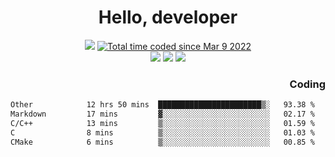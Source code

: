 # <div align='center' >Hello, developer</div>

<div align='center'>
  <a ><img src="https://img.shields.io/badge/dynamic/json?url=https%3A%2F%2Fapi.swo.moe%2Fstats%2Fgithub%2FFree-Aaron-Li&query=count&color=181717&label=GitHub&labelColor=282c34&logo=github&suffix=+follows&cacheSeconds=3600"></a>
  <a href="https://wakatime.com/@fe40087f-8eae-48dc-9950-ad0633db1591"><img src="https://wakatime.com/badge/user/fe40087f-8eae-48dc-9950-ad0633db1591.svg" alt="Total time coded since Mar 9 2022" /></a>
</div>
<div align='center'>
  <a><img src="https://img.shields.io/badge/Rookie-blue?style=plastic&logo=c&logoColor=blue&labelColor=F5B7DB"></a>
  <a><img src="https://img.shields.io/badge/Rookie-blue?style=plastic&logo=c%2B%2B&logoColor=blue&labelColor=F5B7DB"></a> 
  <a><img src="https://img.shields.io/badge/Rookie-blue?style=plastic&logo=python&logoColor=blue&labelColor=F5B7DB"></a> 
</div>

<div align='right'>
  <h3>Coding</h3>
</div>

<!--START_SECTION:waka-->

```txt
Other            12 hrs 50 mins  ███████████████████████▒░   93.38 %
Markdown         17 mins         ▓░░░░░░░░░░░░░░░░░░░░░░░░   02.17 %
C/C++            13 mins         ▒░░░░░░░░░░░░░░░░░░░░░░░░   01.59 %
C                8 mins          ▒░░░░░░░░░░░░░░░░░░░░░░░░   01.03 %
CMake            6 mins          ▒░░░░░░░░░░░░░░░░░░░░░░░░   00.85 %
```

<!--END_SECTION:waka-->




